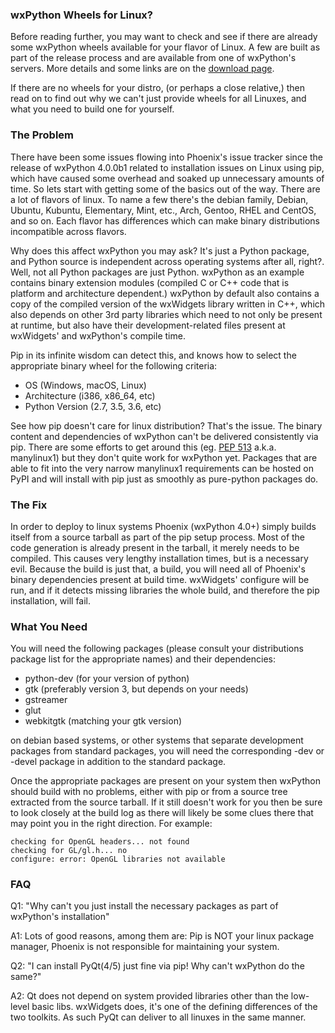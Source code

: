 <!--
.. title: Building wxPython for Linux via Pip
.. slug: 2017-08-17-builds-for-linux-with-pip
.. author: Mesalu and Robin
.. date: 2017-08-17 19:14:19 UTC
.. tags: Build, Linux
.. category: Blog
.. link: 
.. description: 
.. type: text
-->

### wxPython Wheels for Linux?

Before reading further, you may want to check and see if there are already
some wxPython wheels available for your flavor of Linux. A few are built as
part of the release process and are available from one of wxPython's
servers. More details and some links are on the 
[download page](/pages/downloads/).

If there are no wheels for your distro, (or perhaps a close relative,) then
read on to find out why we can't just provide wheels for all Linuxes, and
what you need to build one for yourself.


### The Problem

There have been some issues flowing into Phoenix's issue tracker since the
release of wxPython 4.0.0b1 related to installation issues on Linux using
pip, which have caused some overhead and soaked up unnecessary amounts of
time. So lets start with getting some of the basics out of the way. There
are a lot of flavors of linux. To name a few there's the debian family,
Debian, Ubuntu, Kubuntu, Elementary, Mint, etc., Arch, Gentoo, RHEL and CentOS,
and so on. Each flavor has differences which can make binary distributions
incompatible across flavors.

Why does this affect wxPython you may ask? It's just a Python package, and
Python source is independent across operating systems after all, right?.
Well, not all Python packages are just Python. wxPython as an example
contains binary extension modules (compiled C or C++ code that is platform
and architecture dependent.)  wxPython by default also contains a copy of
the compiled version of the wxWidgets library written in C++, which also
depends on other 3rd party libraries which need to not only be present at
runtime, but also have their development-related files present at
wxWidgets' and wxPython's compile time.

Pip in its infinite wisdom can detect this, and knows how to select the
appropriate binary wheel for the following criteria:

- OS (Windows, macOS, Linux)
- Architecture (i386, x86_64, etc)
- Python Version (2.7, 3.5, 3.6, etc)

See how pip doesn't care for linux distribution? That's the issue. The
binary content and dependencies of wxPython can't be delivered consistently
via pip. There are some efforts to get around this (eg.  [PEP
513](https://www.python.org/dev/peps/pep-0513/) a.k.a. manylinux1) but
they don't quite work for wxPython yet. Packages that are able to fit into
the very narrow manylinux1 requirements can be hosted on PyPI and will
install with pip just as smoothly as pure-python packages do.


### The Fix

In order to deploy to linux systems Phoenix (wxPython 4.0+) simply builds
itself from a source tarball as part of the pip setup process. Most of the
code generation is already present in the tarball, it merely needs to be
compiled. This causes very lengthy installation times, but is a necessary
evil. Because the build is just that, a build, you will need all of
Phoenix's binary dependencies present at build time. wxWidgets' configure
will be run, and if it detects missing libraries the whole build, and
therefore the pip installation, will fail.


### What You Need

You will need the following packages (please consult your distributions
package list for the appropriate names) and their dependencies:

- python-dev (for your version of python)
- gtk (preferably version 3, but depends on your needs)
- gstreamer 
- glut
- webkitgtk (matching your gtk version)

on debian based systems, or other systems that separate development
packages from standard packages, you will need the corresponding -dev or
-devel package in addition to the standard package.

Once the appropriate packages are present on your system then wxPython
should build with no problems, either with pip or from a source tree
extracted from the source tarball. If it still doesn't work for you then be
sure to look closely at the build log as there will likely be some clues
there that may point you in the right direction.  For example:

```
checking for OpenGL headers... not found
checking for GL/gl.h... no
configure: error: OpenGL libraries not available
```


### FAQ

Q1: "Why can't you just install the necessary packages as part of
wxPython's installation"

A1: Lots of good reasons, among them are: Pip is NOT your linux package
manager, Phoenix is not responsible for maintaining your system.


Q2: "I can install PyQt(4/5) just fine via pip! Why can't wxPython do the
same?"

A2: Qt does not depend on system provided libraries other than the low-
level basic libs. wxWidgets does, it's one of the defining differences of
the two toolkits. As such PyQt can deliver to all linuxes in the same
manner.

